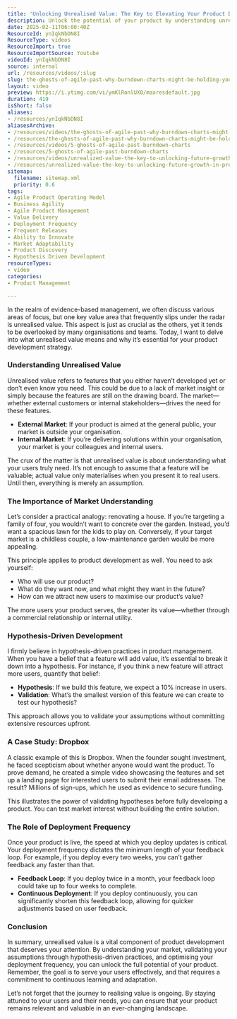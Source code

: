 ```yaml
---
title: 'Unlocking Unrealised Value: The Key to Elevating Your Product Development Strategy'
description: Unlock the potential of your product by understanding unrealised value. Discover how market insights and hypothesis-driven development can enhance your strategy!
date: 2025-02-11T06:00:40Z
ResourceId: ynIqkNbDN8I
ResourceType: videos
ResourceImport: true
ResourceImportSource: Youtube
videoId: ynIqkNbDN8I
source: internal
url: /resources/videos/:slug
slug: the-ghosts-of-agile-past-why-burndown-charts-might-be-holding-you-back
layout: video
preview: https://i.ytimg.com/vi/ymKlRonlUX0/maxresdefault.jpg
duration: 419
isShort: false
aliases:
- /resources/ynIqkNbDN8I
aliasesArchive:
- /resources/videos/the-ghosts-of-agile-past-why-burndown-charts-might-be-holding-you-back
- /resources/the-ghosts-of-agile-past-why-burndown-charts-might-be-holding-you-back
- /resources/videos/5-ghosts-of-agile-past-burndown-charts
- /resources/5-ghosts-of-agile-past-burndown-charts
- /resources/videos/unrealized-value-the-key-to-unlocking-future-growth-in-product-development
- /resources/unrealized-value-the-key-to-unlocking-future-growth-in-product-development
sitemap:
  filename: sitemap.xml
  priority: 0.6
tags:
- Agile Product Operating Model
- Business Agility
- Agile Product Management
- Value Delivery
- Deployment Frequency
- Frequent Releases
- Ability to Innovate
- Market Adaptability
- Product Discovery
- Hypothesis Driven Development
resourceTypes:
- video
categories:
- Product Management

---
```

In the realm of evidence-based management, we often discuss various areas of focus, but one key value area that frequently slips under the radar is unrealised value. This aspect is just as crucial as the others, yet it tends to be overlooked by many organisations and teams. Today, I want to delve into what unrealised value means and why it’s essential for your product development strategy.

### Understanding Unrealised Value

Unrealised value refers to features that you either haven’t developed yet or don’t even know you need. This could be due to a lack of market insight or simply because the features are still on the drawing board. The market—whether external customers or internal stakeholders—drives the need for these features. 

- **External Market**: If your product is aimed at the general public, your market is outside your organisation.
- **Internal Market**: If you’re delivering solutions within your organisation, your market is your colleagues and internal users.

The crux of the matter is that unrealised value is about understanding what your users truly need. It’s not enough to assume that a feature will be valuable; actual value only materialises when you present it to real users. Until then, everything is merely an assumption.

### The Importance of Market Understanding

Let’s consider a practical analogy: renovating a house. If you’re targeting a family of four, you wouldn’t want to concrete over the garden. Instead, you’d want a spacious lawn for the kids to play on. Conversely, if your target market is a childless couple, a low-maintenance garden would be more appealing. 

This principle applies to product development as well. You need to ask yourself:

- Who will use our product?
- What do they want now, and what might they want in the future?
- How can we attract new users to maximise our product’s value?

The more users your product serves, the greater its value—whether through a commercial relationship or internal utility.

### Hypothesis-Driven Development

I firmly believe in hypothesis-driven practices in product management. When you have a belief that a feature will add value, it’s essential to break it down into a hypothesis. For instance, if you think a new feature will attract more users, quantify that belief:

- **Hypothesis**: If we build this feature, we expect a 10% increase in users.
- **Validation**: What’s the smallest version of this feature we can create to test our hypothesis?

This approach allows you to validate your assumptions without committing extensive resources upfront. 

### A Case Study: Dropbox

A classic example of this is Dropbox. When the founder sought investment, he faced scepticism about whether anyone would want the product. To prove demand, he created a simple video showcasing the features and set up a landing page for interested users to submit their email addresses. The result? Millions of sign-ups, which he used as evidence to secure funding. 

This illustrates the power of validating hypotheses before fully developing a product. You can test market interest without building the entire solution.

### The Role of Deployment Frequency

Once your product is live, the speed at which you deploy updates is critical. Your deployment frequency dictates the minimum length of your feedback loop. For example, if you deploy every two weeks, you can’t gather feedback any faster than that. 

- **Feedback Loop**: If you deploy twice in a month, your feedback loop could take up to four weeks to complete. 
- **Continuous Deployment**: If you deploy continuously, you can significantly shorten this feedback loop, allowing for quicker adjustments based on user feedback.

### Conclusion

In summary, unrealised value is a vital component of product development that deserves your attention. By understanding your market, validating your assumptions through hypothesis-driven practices, and optimising your deployment frequency, you can unlock the full potential of your product. Remember, the goal is to serve your users effectively, and that requires a commitment to continuous learning and adaptation. 

Let’s not forget that the journey to realising value is ongoing. By staying attuned to your users and their needs, you can ensure that your product remains relevant and valuable in an ever-changing landscape.
